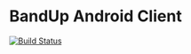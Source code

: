 # BandUp Android Client

[![Build Status](https://www.bitrise.io/app/aca04570e5f56b1e.svg?token=34bj1bWbS_b1OJxUuvIPvw&branch=master)](https://www.bitrise.io/app/aca04570e5f56b1e)
